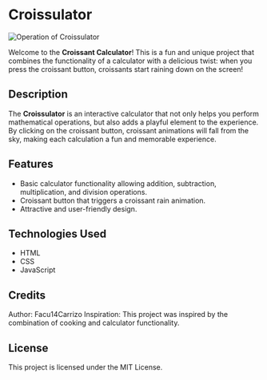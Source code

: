 # Croissulator
![Operation of Croissulator](Assets/Croissulator.gif)

Welcome to the **Croissant Calculator**! This is a fun and unique project that combines the functionality of a calculator with a delicious twist: when you press the croissant button, croissants start raining down on the screen!

## Description

The **Croissulator** is an interactive calculator that not only helps you perform mathematical operations, but also adds a playful element to the experience. By clicking on the croissant button, croissant animations will fall from the sky, making each calculation a fun and memorable experience.

## Features

- Basic calculator functionality allowing addition, subtraction, multiplication, and division operations.
- Croissant button that triggers a croissant rain animation.
- Attractive and user-friendly design.

## Technologies Used

- HTML
- CSS
- JavaScript

## Credits
Author: Facu14Carrizo
Inspiration: This project was inspired by the combination of cooking and calculator functionality.

## License
This project is licensed under the MIT License.
